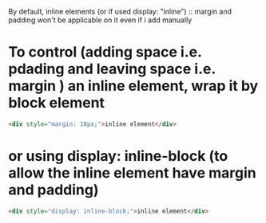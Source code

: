 By default, inline elements (or if used display: "inline") :: margin and padding won't be applicable on it even if i add manually



# To control (adding space i.e. pdading and leaving space i.e. margin ) an inline element, wrap it by block element

```HTML
<div style="margin: 10px;">inline element</div>

```

# or using display: inline-block (to allow the inline element have margin and padding)

```HTML
<div style="display: inline-block;">inline element</div>

```